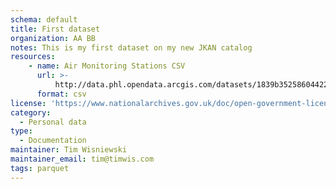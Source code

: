 ```yaml
---
schema: default
title: First dataset
organization: AA BB
notes: This is my first dataset on my new JKAN catalog
resources:
    - name: Air Monitoring Stations CSV
      url: >-
          http://data.phl.opendata.arcgis.com/datasets/1839b35258604422b0b520cbb668df0d_0.csv
      format: csv
license: 'https://www.nationalarchives.gov.uk/doc/open-government-licence/version/3/'
category:
  - Personal data
type:
  - Documentation
maintainer: Tim Wisniewski
maintainer_email: tim@timwis.com
tags: parquet
---
```

